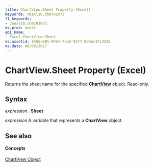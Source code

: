 ```yaml
---
title: ChartView.Sheet Property (Excel)
keywords: vbaxl10.chm781073
f1_keywords:
- vbaxl10.chm781073
ms.prod: excel
api_name:
- Excel.ChartView.Sheet
ms.assetid: 8565ae01-9464-7de3-9377-6b0ec14c323d
ms.date: 06/08/2017
---
```



# ChartView.Sheet Property (Excel)

Returns the sheet name for the specified **[ChartView](chartview-object-excel.md)** object. Read-only.


## Syntax

 _expression_ . **Sheet**

 _expression_ A variable that represents a **ChartView** object.


## See also


#### Concepts


[ChartView Object](chartview-object-excel.md)

